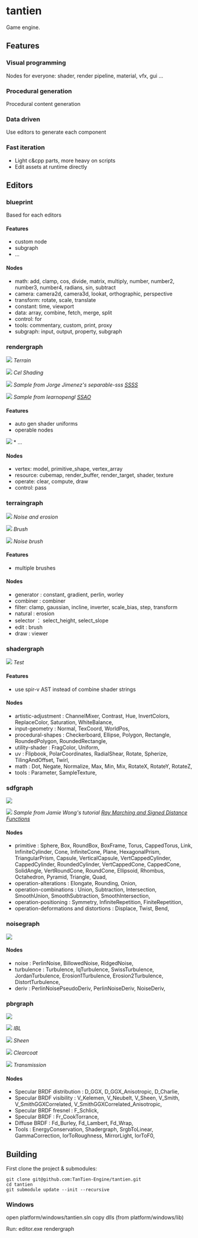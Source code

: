 # tantien

Game engine.

## Features

### Visual programming
Nodes for everyone: shader, render pipeline, material, vfx, gui ...

### Procedural generation
Procedural content generation

### Data driven
Use editors to generate each component

### Fast iteration
* Light c&cpp parts, more heavy on scripts
* Edit assets at runtime directly

## Editors

### blueprint
Based for each editors

#### Features
* custom node 
* subgraph
* ...

#### Nodes
* math: add, clamp, cos, divide, matrix, multiply, number, number2, number3, number4, radians, sin, subtract
* camera: camera2d, camera3d, lookat, orthographic, perspective
* transform: rotate, scale, translate
* constant: time, viewport
* data: array, combine, fetch, merge, split
* control: for
* tools: commentary, custom, print, proxy
* subgraph: input, output, property, subgraph

### rendergraph

![](./doc/rendergraph/screenshots/terrain.jpg)
    <em>Terrain</em>

![](./doc/rendergraph/screenshots/cel_shading.jpg)
    <em>Cel Shading</em>

![](./doc/rendergraph/screenshots/ssss.jpg)
    <em>Sample from Jorge Jimenez's separable-sss <a href="https://github.com/iryoku/separable-sss">SSSS</a></em>

![](./doc/rendergraph/screenshots/ssao.jpg)
    <em>Sample from learnopengl <a href="https://learnopengl.com/Advanced-Lighting/SSAO">SSAO</a></em>

#### Features
* auto gen shader uniforms
* operable nodes
<img src="./doc/rendergraph/screenshots/camera3d.gif">
* ...

#### Nodes
* vertex: model, primitive_shape, vertex_array
* resource: cubemap, render_buffer, render_target, shader, texture
* operate: clear, compute, draw
* control: pass

### terraingraph

![](./doc/terraingraph/screenshots/erosion.jpg)
    <em>Noise and erosion</em>

![](./doc/terraingraph/screenshots/brush.gif)
    <em>Brush</em>

![](./doc/terraingraph/screenshots/noise_brush.gif)
    <em>Noise brush</em>

#### Features
* multiple brushes

#### Nodes
* generator : constant, gradient, perlin, worley
* combiner : combiner
* filter: clamp, gaussian, incline, inverter, scale_bias, step, transform
* natural : erosion
* selector ： select_height, select_slope
* edit : brush
* draw : viewer

### shadergraph

![](./doc/shadergraph/screenshots/combine.jpg)
    <em>Test</em>

#### Features
* use spir-v AST instead of combine shader strings

#### Nodes
* artistic-adjustment : ChannelMixer, Contrast, Hue, InvertColors, ReplaceColor, Saturation, WhiteBalance,
* input-geometry : Normal, TexCoord, WorldPos, 
* procedural-shapes : Checkerboard, Ellipse, Polygon, Rectangle, RoundedPolygon, RoundedRectangle,
* utility-shader : FragColor, Uniform,
* uv : Flipbook, PolarCoordinates, RadialShear, Rotate, Spherize, TilingAndOffset, Twirl,
* math : Dot, Negate, Normalize, Max, Min, Mix, RotateX, RotateY, RotateZ, 
* tools : Parameter, SampleTexture,

### sdfgraph

![](./doc/sdfgraph/screenshots/combine.gif)

![](./doc/sdfgraph/screenshots/combine.jpg)
    <em>Sample from Jamie Wong's tutorial <a href="http://jamie-wong.com/2016/07/15/ray-marching-signed-distance-functions/">Ray Marching and Signed Distance Functions</a></em>

#### Nodes
* primitive : Sphere, Box, RoundBox, BoxFrame, Torus, CappedTorus, Link, InfiniteCylinder, Cone, InfiniteCone, Plane, HexagonalPrism, TriangularPrism, Capsule, VerticalCapsule, VertCappedCylinder, CappedCylinder, RoundedCylinder, VertCappedCone, CappedCone, SolidAngle, VertRoundCone, RoundCone, Ellipsoid, Rhombus, Octahedron, Pyramid, Triangle, Quad,
* operation-alterations : Elongate, Rounding, Onion,
* operation-combinations : Union, Subtraction, Intersection, SmoothUnion, SmoothSubtraction, SmoothIntersection,
* operation-positioning : Symmetry, InfiniteRepetition, FiniteRepetition,
* operation-deformations and distortions : Displace, Twist, Bend,

### noisegraph

![](./doc/noisegraph/screenshots/ridged_turbulence.jpg)

#### Nodes
* noise : PerlinNoise, BillowedNoise, RidgedNoise,
* turbulence : Turbulence, IqTurbulence, SwissTurbulence, JordanTurbulence, Erosion1Turbulence, Erosion2Turbulence, DistortTurbulence,
* deriv : PerlinNoisePseudoDeriv, PerlinNoiseDeriv, NoiseDeriv,

### pbrgraph

![](./doc/pbrgraph/screenshots/ibl.gif)

![](./doc/pbrgraph/screenshots/ibl.jpg)
    <em>IBL</em>

![](./doc/pbrgraph/screenshots/sheen.jpg)
    <em>Sheen</em>

![](./doc/pbrgraph/screenshots/clearcoat.jpg)
    <em>Clearcoat</em>

![](./doc/pbrgraph/screenshots/car.jpg)
    <em>Transmission</em>

#### Nodes
* Specular BRDF distribution : D_GGX, D_GGX_Anisotropic, D_Charlie,
* Specular BRDF visibility : V_Kelemen, V_Neubelt, V_Sheen, V_Smith, V_SmithGGXCorrelated, V_SmithGGXCorrelated_Anisotropic,
* Specular BRDF fresnel : F_Schlick, 
* Specular BRDF : Fr_CookTorrance,
* Diffuse BRDF : Fd_Burley, Fd_Lambert, Fd_Wrap,
* Tools : EnergyConservation, Shadergraph, SrgbToLinear, GammaCorrection, IorToRoughness, MirrorLight, IorToF0,

## Building
First clone the project & submodules:
```
git clone git@github.com:TanTien-Engine/tantien.git
cd tantien
git submodule update --init --recursive
```

### Windows
open platform/windows/tantien.sln
copy dlls (from platform/windows/lib)

Run: editor.exe rendergraph